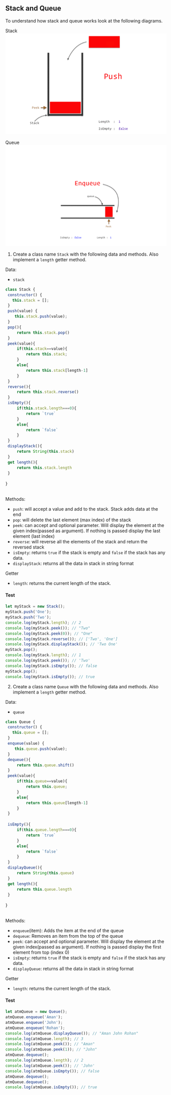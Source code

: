 ## Stack and Queue

To understand how stack and queue works look at the following diagrams.

Stack
![Stack](../assets/stack.gif)

Queue
![Queue](../assets/queue.gif)

1. Create a class name `Stack` with the following data and methods. Also implement a `length` getter method.

Data:

- `stack`
```js
class Stack {
 constructor() {
   this.stack = [];
 }
 push(value) {
    this.stack.push(value);
 }
 pop(){
     return this.stack.pop()
 }
 peek(value){
     if(this.stack==value){
         return this.stack;
     }
     else{
         return this.stack[length-1]
     }
 }
 reverse(){
     return this.stack.reverse()
 }
 isEmpty(){
     if(this.stack.length===0){
         return `true`
     }
     else{
         return `false`
     }
 }
 displayStack(){
     return String(this.stack)
 }
 get length(){
     return this.stack.length
 }

}



```

Methods:

- `push`: will accept a value and add to the stack. Stack adds data at the end
- `pop`: will delete the last element (max index) of the stack
- `peek`: can accept and optional parameter. Will display the element at the given index(passed as argument). If nothing is passed display the last element (last index)
- `reverse`: will reverse all the elements of the stack and return the reversed stack
- `isEmpty`: returns `true` if the stack is empty and `false` if the stack has any data.
- `displayStack`: returns all the data in stack in string format

Getter

- `length`: returns the current length of the stack.

#### Test

```js
let myStack = new Stack();
myStack.push('One');
myStack.push('Two');
console.log(myStack.length); // 2
console.log(myStack.peek()); // "Two"
console.log(myStack.peek(0)); // "One"
console.log(myStack.reverse()); // ['Two', 'One']
console.log(myStack.displayStack()); // 'Two One'
myStack.pop();
console.log(myStack.length); // 1
console.log(myStack.peek()); // 'Two'
console.log(myStack.isEmpty()); // false
myStack.pop();
console.log(myStack.isEmpty()); // true
```

2. Create a class name `Queue` with the following data and methods. Also implement a `length` getter method.

Data:

- `queue`

```js
class Queue {
 constructor() {
   this.queue = [];
 }
 enqueue(value) {
    this.queue.push(value);
 }
 dequeue(){
     return this.queue.shift()
 }
 peek(value){
     if(this.queue==value){
         return this.queue;
     }
     else{
         return this.queue[length-1]
     }
 }

 isEmpty(){
     if(this.queue.length===0){
         return `true`
     }
     else{
         return `false`
     }
 }
 displayQueue(){
     return String(this.queue)
 }
 get length(){
     return this.queue.length
 }

}



```


Methods:

- `enqueue`(item): Adds the item at the end of the queue
- `dequeue`: Removes an item from the top of the queue
- `peek`: can accept and optional parameter. Will display the element at the given index(passed as argument). If nothing is passed display the first element from top (index 0)
- `isEmpty`: returns `true` if the stack is empty and `false` if the stack has any data.
- `displayQueue`: returns all the data in stack in string format

Getter

- `length`: returns the current length of the stack.

#### Test

```js
let atmQueue = new Queue();
atmQueue.enqueue('Aman');
atmQueue.enqueue('John');
atmQueue.enqueue('Rohan');
console.log(atmQueue.displayQueue()); // "Aman John Rohan"
console.log(atmQueue.length); // 3
console.log(atmQueue.peek()); // "Aman"
console.log(atmQueue.peek(1)); // "John"
atmQueue.dequeue();
console.log(atmQueue.length); // 2
console.log(atmQueue.peek()); // 'John'
console.log(atmQueue.isEmpty()); // false
atmQueue.dequeue();
atmQueue.dequeue();
console.log(atmQueue.isEmpty()); // true
```
